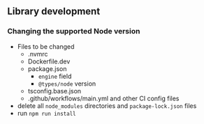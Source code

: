 ## Library development

### Changing the supported Node version

- Files to be changed
  - .nvmrc
  - Dockerfile.dev
  - package.json
    - `engine` field
    - `@types/node` version
  - tsconfig.base.json
  - .github/workflows/main.yml and other CI config files
- delete all `node_modules` directories and `package-lock.json` files
- run `npm run install`
